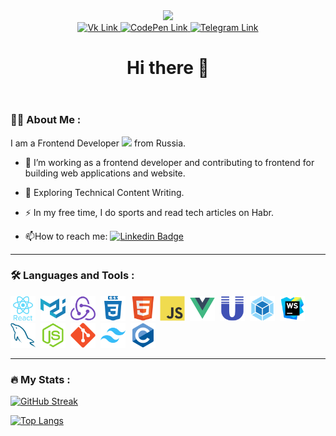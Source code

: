 <header>
  <div id="header" align="center">
    <img src="https://media.giphy.com/media/Q8xuJjjxQHHJdHn7gJ/giphy.gif" width="100"/>
  </div>
  <div id='badges' align='center'>
    <a href='https://vk.com/pfumiko' tagret='_blank'>
      <img src='https://img.shields.io/badge/Vk-blue?logo=vk&style=plastic' alt='Vk Link'/>
    </a>
    <a href='https://codepen.io/olegsolomatin' target='_blank'>
      <img src='https://img.shields.io/badge/CodePen-gray?logo=codepen&logocolor=white&link=https://codepen.io/olegsolomatin&link=https://codepen.io/olegsolomatin&style=plastic' alt="CodePen Link"/>
    </a>
    <a href='https://t.me/pfumiko' tager='_blank'>
      <img src='https://img.shields.io/badge/Telegram-blue?logo=telegram&style=plastic' alt='Telegram Link'/>
    </a>
   </div>
  <h1 align='center'>
    Hi there 👋
  </h1>
</header>

<main >
  
 ### :man_technologist: About Me :
  
  <p>I am a Frontend Developer <img src="https://media.giphy.com/media/WUlplcMpOCEmTGBtBW/giphy.gif" width="30"> from Russia.</p>
  
   - :telescope: I’m working as a frontend developer and contributing to frontend for building web applications and website.

  - :seedling: Exploring Technical Content Writing.

  - :zap: In my free time, I do sports and read tech articles on Habr.

  - :mailbox:How to reach me: [![Linkedin Badge](https://img.shields.io/badge/OlegSolomatin-blue?style=flat&logo=Linkedin&logoColor=white)](https://www.linkedin.com/in/oleg-solomatin-1aa490198/)
  
  ---

### :hammer_and_wrench: Languages and Tools :
  
  <div>
  <img src="https://github.com/devicons/devicon/blob/master/icons/react/react-original-wordmark.svg" title="React" alt="React" width="40" height="40"/>&nbsp;
  <img src="https://github.com/devicons/devicon/blob/master/icons/materialui/materialui-original.svg" title="Material UI" alt="Material UI" width="40" height="40"/>&nbsp;
  <img src="https://github.com/devicons/devicon/blob/master/icons/redux/redux-original.svg" title="Redux" alt="Redux " width="40" height="40"/>&nbsp;
  <img src="https://github.com/devicons/devicon/blob/master/icons/css3/css3-plain-wordmark.svg"  title="CSS3" alt="CSS" width="40" height="40"/>&nbsp;
  <img src="https://github.com/devicons/devicon/blob/master/icons/html5/html5-original.svg" title="HTML5" alt="HTML" width="40" height="40"/>&nbsp;
  <img src="https://github.com/devicons/devicon/blob/master/icons/javascript/javascript-original.svg" title="JavaScript" alt="JavaScript" width="40" height="40"/>&nbsp;
  <img src="https://github.com/devicons/devicon/blob/master/icons/vuejs/vuejs-original.svg" title="Vue" alt="Vue" width="40" height="40"/>&nbsp;
  <img src="https://github.com/devicons/devicon/blob/master/icons/unix/unix-original.svg" title="Unix" alt="Unix" width="40" height="40"/>&nbsp;
  <img src='https://github.com/devicons/devicon/blob/master/icons/webpack/webpack-original.svg' title='Webpack' alt='Webpack' width='40' height='40'/>&nbsp;
  <img src='https://github.com/devicons/devicon/blob/master/icons/webstorm/webstorm-original.svg' title='WebStorm' alt='WebStorm' width='40' height='40'/>&nbsp;
  <img src="https://github.com/devicons/devicon/blob/master/icons/mysql/mysql-original.svg" title="MySQL"  alt="MySQL" width="40" height="40"/>&nbsp;
  <img src="https://github.com/devicons/devicon/blob/master/icons/nodejs/nodejs-original.svg" title="NodeJS" alt="NodeJS" width="40" height="40"/>&nbsp;
  <img src="https://github.com/devicons/devicon/blob/master/icons/git/git-original.svg" title="Git" **alt="Git" width="40" height="40"/>&nbsp;
  <img src='https://github.com/devicons/devicon/blob/master/icons/tailwindcss/tailwindcss-plain.svg' title='TailwindCSS' alt='TailwindCSS' width='40' height='40'/>&nbsp;
  <img src='https://github.com/devicons/devicon/blob/master/icons/c/c-original.svg' title='C' alt='C' width='40' height='40' />
</div>
  
  ---

### :fire: My Stats :
  
  [![GitHub Streak](http://github-readme-streak-stats.herokuapp.com?user=olegsolomatin&theme=blueberry&hide_border=true&border_radius=10&locale=ru)](https://git.io/streak-stats)
  
  [![Top Langs](https://github-readme-stats.vercel.app/api/top-langs/?username=olegsolomatin&layout=compact&theme=blueberry&hide_border=true&border_radius=10&locale=ru)](https://github.com/anuraghazra/github-readme-stats)
    
</main>



<!--
**OlegSolomatin/OlegSolomatin** is a ✨ _special_ ✨ repository because its `README.md` (this file) appears on your GitHub profile.

Here are some ideas to get you started:

- 🔭 I’m currently working on ...
- 🌱 I’m currently learning ...
- 👯 I’m looking to collaborate on ...
- 🤔 I’m looking for help with ...
- 💬 Ask me about ...
- 📫 How to reach me: ...
- 😄 Pronouns: ...
- ⚡ Fun fact: ...
-->
